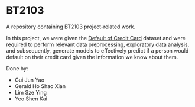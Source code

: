 # BT2103
A repository containing BT2103 project-related work.

In this project, we were given the [Default of Credit Card](https://www.kaggle.com/datasets/uciml/default-of-credit-card-clients-dataset) dataset and were required to perform relevant data preprocessing, exploratory data analysis, and subsequently, generate models to effectively predict if a person would default on their credit card given the information we know about them.

Done by:
- Gui Jun Yao
- Gerald Ho Shao Xian
- Lim Sze Ying
- Yeo Shen Kai
